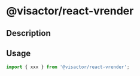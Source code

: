 # @visactor/react-vrender

## Description

## Usage

```typescript
import { xxx } from '@visactor/react-vrender';
```
